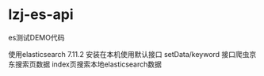 # lzj-es-api
es测试DEMO代码

使用elasticsearch 7.11.2 安装在本机使用默认接口
setData/keyword 接口爬虫京东搜索页数据
index页搜索本地elasticsearch数据
